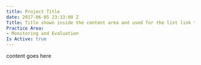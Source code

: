 ```yaml
---
title: Project Title
date: 2017-06-05 23:33:00 Z
Title: Title shown inside the content area and used for the list link text
Practice Area:
- Monitoring and Evaluation
Is Active: true
---
```


content goes here